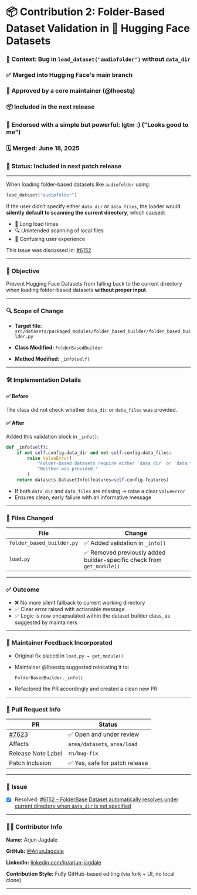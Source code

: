 # 📦 Contribution 2: Folder-Based Dataset Validation in 🤗 Hugging Face Datasets

### 🧠 Context: Bug in `load_dataset("audiofolder")` without `data_dir`

### ✅ Merged into Hugging Face's main branch


### 🧠 Approved by a core maintainer (@lhoestq)


### 📦 Included in the next release


### 💬 Endorsed with a simple but powerful: lgtm :) ("Looks good to me")


### 🗓️ Merged: June 18, 2025  


### 🚀 Status: Included in next patch release  


---
When loading folder-based datasets like `audiofolder` using:

```python
load_dataset("audiofolder")
```

If the user didn’t specify either `data_dir` or `data_files`, the loader would **silently default to scanning the current directory**, which caused:

* 🐌 Long load times
* 🔍 Unintended scanning of local files
* 🧩 Confusing user experience

This issue was discussed in: [#6152](https://github.com/huggingface/datasets/issues/6152)

---

### 🎯 Objective

Prevent Hugging Face Datasets from falling back to the current directory when loading folder-based datasets **without proper input**.

---

### 🔍 Scope of Change

* **Target file:**
  `src/datasets/packaged_modules/folder_based_builder/folder_based_builder.py`

* **Class Modified:**
  `FolderBasedBuilder`

* **Method Modified:**
  `_info(self)`

---

### 🛠️ Implementation Details

#### ✅ Before

The class did not check whether `data_dir` or `data_files` was provided.

#### ✅ After

Added this validation block in `_info()`:

```python
def _info(self):
    if not self.config.data_dir and not self.config.data_files:
        raise ValueError(
            "Folder-based datasets require either `data_dir` or `data_files` to be specified. "
            "Neither was provided."
        )
    return datasets.DatasetInfo(features=self.config.features)
```

* If both `data_dir` and `data_files` are missing → raise a clear `ValueError`
* Ensures clean, early failure with an informative message

---

### 💾 Files Changed

| File                      | Change                                                                |
| ------------------------- | --------------------------------------------------------------------- |
| `folder_based_builder.py` | ✅ Added validation in `_info()`                                       |
| `load.py`                 | ✅ Removed previously added builder-specific check from `get_module()` |

---

### ✅ Outcome

* ❌ No more silent fallback to current working directory
* ✅ Clear error raised with actionable message
* ✅ Logic is now encapsulated within the dataset builder class, as suggested by maintainers

---

### 🔁 Maintainer Feedback Incorporated

* Original fix placed in `load.py → get_module()`
* Maintainer @lhoestq suggested relocating it to:

  ```
  FolderBasedBuilder._info()
  ```
* Refactored the PR accordingly and created a clean new PR

---

### 📝 Pull Request Info

| PR                                                         | Status                        |
| ---------------------------------------------------------- | ----------------------------- |
| [#7623](https://github.com/huggingface/datasets/pull/7623) | ✅ Open and under review       |
| Affects                                                    | `area/datasets`, `area/load`  |
| Release Note Label                                         | `rn/bug-fix`                  |
| Patch Inclusion                                            | ✅ Yes, safe for patch release |

---

### 🔗 Issue

* [x] Resolved: [#6152 – FolderBase Dataset automatically resolves under current directory when `data_dir` is not specified](https://github.com/huggingface/datasets/issues/6152)

---

### 🧑‍💻 Contributor Info

**Name:** Arjun Jagdale

**GitHub:** [@ArjunJagdale](https://github.com/ArjunJagdale)

**LinkedIn:** [linkedin.com/in/arjun-jagdale](https://www.linkedin.com/in/arjun-jagdale/)

**Contribution Style:** Fully GitHub-based editing (via fork + UI, no local clone)

---
